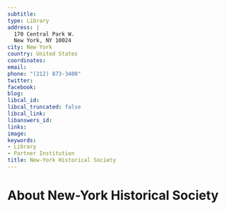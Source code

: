 ```yaml
---
subtitle: 
type: Library
address: |
  170 Central Park W.
  New York, NY 10024
city: New York
country: United States
coordinates: 
email: 
phone: "(212) 873-3400"
twitter: 
facebook: 
blog: 
libcal_id: 
libcal_truncated: false
libcal_link: 
libanswers_id: 
links: 
image: 
keywords:
- Library
- Partner Institution
title: New-York Historical Society
---
```


# About New-York Historical Society